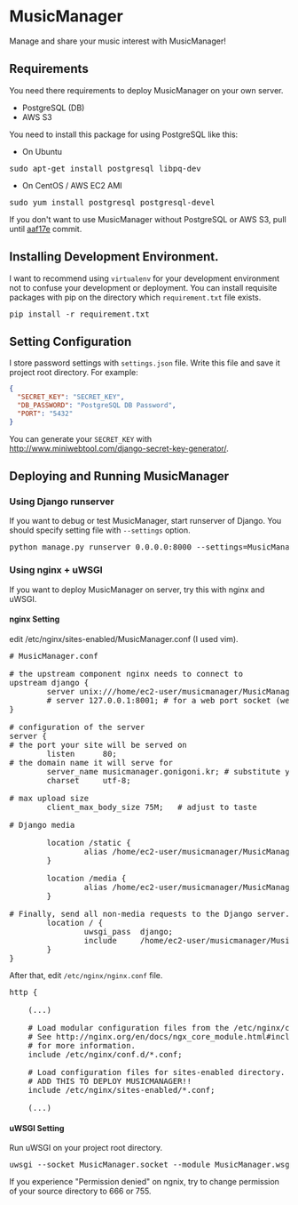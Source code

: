 # MusicManager
Manage and share your music interest with MusicManager!

## Requirements
You need there requirements to deploy MusicManager on your own server.

* PostgreSQL (DB)
* AWS S3

You need to install this package for using PostgreSQL like this:

* On Ubuntu
<pre>
sudo apt-get install postgresql libpq-dev
</pre>
* On CentOS / AWS EC2 AMI
<pre>
sudo yum install postgresql postgresql-devel
</pre>

If you don't want to use MusicManager without PostgreSQL or AWS S3, pull until [aaf17e](https://github.com/rubysoho07/MusicManager/commit/aaf17e689e0882a6d5162054c76882887f368b18) commit.

## Installing Development Environment.
I want to recommend using `virtualenv` for your development environment not to confuse your development or deployment.
You can install requisite packages with pip on the directory which `requirement.txt` file exists.
<pre>
pip install -r requirement.txt
</pre>

## Setting Configuration
I store password settings with `settings.json` file. Write this file and save it project root directory.
For example:
``` json
{
  "SECRET_KEY": "SECRET_KEY",
  "DB_PASSWORD": "PostgreSQL DB Password",
  "PORT": "5432"
}
```
You can generate your `SECRET_KEY` with http://www.miniwebtool.com/django-secret-key-generator/.

## Deploying and Running MusicManager 

### Using Django runserver
If you want to debug or test MusicManager, start runserver of Django. You should specify setting file with `--settings` option.

<pre>
python manage.py runserver 0.0.0.0:8000 --settings=MusicManager.settings.local
</pre>

### Using nginx + uWSGI
If you want to deploy MusicManager on server, try this with nginx and uWSGI.

#### nginx Setting
edit /etc/nginx/sites-enabled/MusicManager.conf (I used vim).
<pre>
# MusicManager.conf

# the upstream component nginx needs to connect to
upstream django {
        server unix:///home/ec2-user/musicmanager/MusicManager/MusicManager.socket; # for a file socket
        # server 127.0.0.1:8001; # for a web port socket (we'll use this first)
}

# configuration of the server
server {
# the port your site will be served on
        listen      80;
# the domain name it will serve for
        server_name musicmanager.gonigoni.kr; # substitute your machine's IP address or FQDN
        charset     utf-8;

# max upload size
        client_max_body_size 75M;   # adjust to taste

# Django media

        location /static {
                alias /home/ec2-user/musicmanager/MusicManager/static; # your Django project's static files - amend as required
        }

        location /media {
                alias /home/ec2-user/musicmanager/MusicManager/media; # your Django project's static files - amend as required
        }

# Finally, send all non-media requests to the Django server.
        location / {
                uwsgi_pass  django;
                include     /home/ec2-user/musicmanager/MusicManager/uwsgi_params; # the uwsgi_params file you installed
        }
}
</pre>

After that, edit `/etc/nginx/nginx.conf` file.
<pre>
http {

    (...)

    # Load modular configuration files from the /etc/nginx/conf.d directory.
    # See http://nginx.org/en/docs/ngx_core_module.html#include
    # for more information.
    include /etc/nginx/conf.d/*.conf;

    # Load configuration files for sites-enabled directory.
    # ADD THIS TO DEPLOY MUSICMANAGER!!
    include /etc/nginx/sites-enabled/*.conf;

    (...)
</pre>

#### uWSGI Setting
Run uWSGI on your project root directory.

<pre>
uwsgi --socket MusicManager.socket --module MusicManager.wsgi --env DJANGO_SETTINGS_MODULE=MusicManager.settings.production --chmod-socket=666 > MusicManager.log 2> MusicManager.err.log &
</pre>

If you experience "Permission denied" on ngnix, try to change permission of your source directory to 666 or 755.
